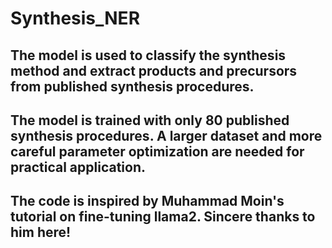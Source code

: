 # Synthesis_NER
## The model is used to classify the synthesis method and extract products and precursors from published synthesis procedures.
## The model is trained with only 80 published synthesis procedures. A larger dataset and more careful parameter optimization are needed for practical application.
## The code is inspired by Muhammad Moin's tutorial on fine-tuning llama2. Sincere thanks to him here!
